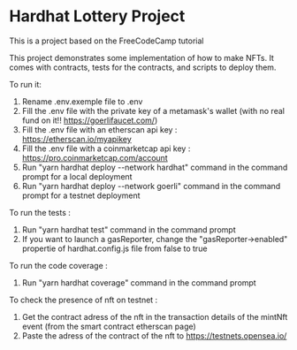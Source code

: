 # Hardhat Lottery Project

This is a project based on the FreeCodeCamp tutorial

This project demonstrates some implementation of how to make NFTs.
It comes with contracts, tests for the contracts, and scripts to deploy them.

To run it:

1. Rename .env.exemple file to .env
2. Fill the .env file with the private key of a metamask's wallet (with no real fund on it!! https://goerlifaucet.com/)
3. Fill the .env file with an etherscan api key : https://etherscan.io/myapikey
4. Fill the .env file with a coinmarketcap api key : https://pro.coinmarketcap.com/account
5. Run "yarn hardhat deploy --network hardhat" command in the command prompt for a local deployment
6. Run "yarn hardhat deploy --network goerli" command in the command prompt for a testnet deployment

To run the tests :

1. Run "yarn hardhat test" command in the command prompt
2. If you want to launch a gasReporter, change the "gasReporter->enabled" propertie of hardhat.config.js file from false to true

To run the code coverage :

1. Run "yarn hardhat coverage" command in the command prompt

To check the presence of nft on testnet :

1. Get the contract adress of the nft in the transaction details of the mintNft event (from the smart contract etherscan page)
2. Paste the adress of the contract of the nft to https://testnets.opensea.io/
